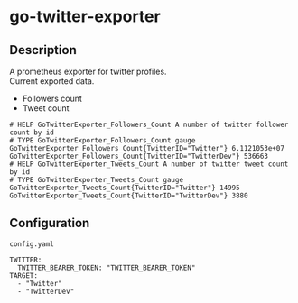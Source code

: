 # go-twitter-exporter

## Description

A prometheus exporter for twitter profiles.  
Current exported data.

- Followers count
- Tweet count

```
# HELP GoTwitterExporter_Followers_Count A number of twitter follower count by id
# TYPE GoTwitterExporter_Followers_Count gauge
GoTwitterExporter_Followers_Count{TwitterID="Twitter"} 6.1121053e+07
GoTwitterExporter_Followers_Count{TwitterID="TwitterDev"} 536663
# HELP GoTwitterExporter_Tweets_Count A number of twitter tweet count by id
# TYPE GoTwitterExporter_Tweets_Count gauge
GoTwitterExporter_Tweets_Count{TwitterID="Twitter"} 14995
GoTwitterExporter_Tweets_Count{TwitterID="TwitterDev"} 3880
```

## Configuration

`config.yaml`

```
TWITTER:
  TWITTER_BEARER_TOKEN: "TWITTER_BEARER_TOKEN"
TARGET:
  - "Twitter"
  - "TwitterDev"
```


